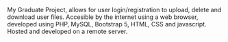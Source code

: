 My Graduate Project, allows for user login/registration to upload, delete and download user files. Accesible by the internet using a web browser, developed using PHP, MySQL, Bootstrap 5, HTML, CSS and javascript. Hosted and developed on a remote server.
